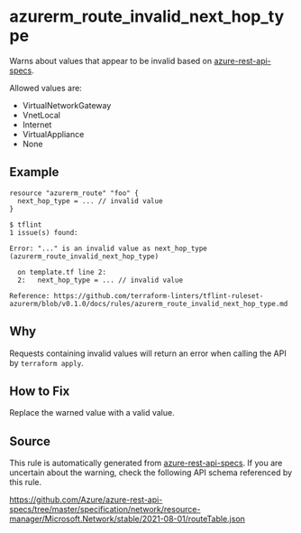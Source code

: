 <!--- This file generated by `tools/apispec-rule-gen/main.go`. DO NOT EDIT --->

# azurerm_route_invalid_next_hop_type

Warns about values that appear to be invalid based on [azure-rest-api-specs](https://github.com/Azure/azure-rest-api-specs).

Allowed values are:
- VirtualNetworkGateway
- VnetLocal
- Internet
- VirtualAppliance
- None

## Example

```hcl
resource "azurerm_route" "foo" {
  next_hop_type = ... // invalid value
}
```

```
$ tflint
1 issue(s) found:

Error: "..." is an invalid value as next_hop_type (azurerm_route_invalid_next_hop_type)

  on template.tf line 2:
  2:   next_hop_type = ... // invalid value

Reference: https://github.com/terraform-linters/tflint-ruleset-azurerm/blob/v0.1.0/docs/rules/azurerm_route_invalid_next_hop_type.md

```

## Why

Requests containing invalid values will return an error when calling the API by `terraform apply`.

## How to Fix

Replace the warned value with a valid value.

## Source

This rule is automatically generated from [azure-rest-api-specs](https://github.com/Azure/azure-rest-api-specs). If you are uncertain about the warning, check the following API schema referenced by this rule.

https://github.com/Azure/azure-rest-api-specs/tree/master/specification/network/resource-manager/Microsoft.Network/stable/2021-08-01/routeTable.json
